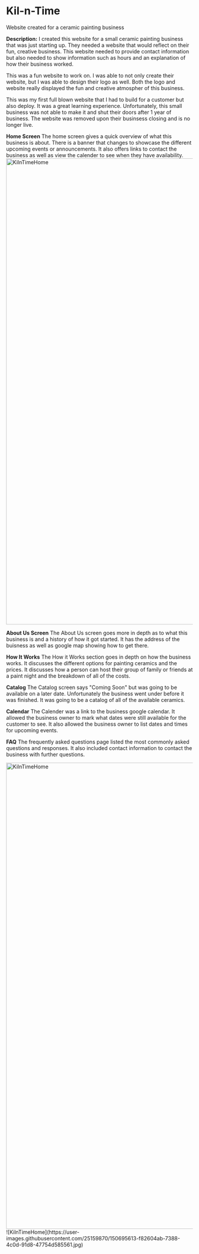 # Kil-n-Time
Website created for a ceramic painting business

**Description:**
I created this website for a small ceramic painting business that was just starting up. They needed a website that would reflect on their fun, creative business. This website needed to provide contact information but also needed to show information such as hours and an explanation of how their business worked. 

This was a fun website to work on. I was able to not only create their website, but I was able to design their logo as well. Both the logo and website really displayed the fun and creative atmospher of this business. 

This was my first full blown website that I had to build for a customer but also deploy. It was a great learning experience. Unfortunately, this small business was not able to make it and shut their doors after 1 year of business. The website was removed upon their businsess closing and is no longer live. 

**Home Screen**
The home screen gives a quick overview of what this business is about. There is a banner that changes to showcase the different upcoming events or announcements. It also offers links to contact the business as well as view the calender to see when they have availability. 
<img width="1258" alt="KilnTimeHome" src="https://user-images.githubusercontent.com/25159870/150695613-f82604ab-7388-4c0d-91d8-47754d585561.jpg">

**About Us Screen**
The About Us screen goes more in depth as to what this business is and a history of how it got started. It has the address of the buisness as well as google map showing how to get there.

**How It Works**
The How it Works section goes in depth on how the business works. It discusses the different options for painting ceramics and the prices. It discusses how a person can host their group of family or friends at a paint night and the breakdown of all of the costs. 

**Catalog**
The Catalog screen says "Coming Soon" but was going to be available on a later date.  Unfortunately the business went under before it was finished. It was going to be a catalog of all of the available ceramics. 

**Calendar**
The Calender was a link to the business google calendar. It allowed the business owner to mark what dates were still available for the customer to see. It also allowed the business owner to list dates and times for upcoming events. 

**FAQ**
The frequently asked questions page listed the most commonly asked questions and responses. It also included contact information to contact the business with further questions. 


<img width="1258" alt="KilnTimeHome" src="https://user-images.githubusercontent.com/25159870/150695500-45e3a943-e23a-40a7-81b0-acf25cf1de47.png">
![KilnTimeHome](https://user-images.githubusercontent.com/25159870/150695613-f82604ab-7388-4c0d-91d8-47754d585561.jpg)
